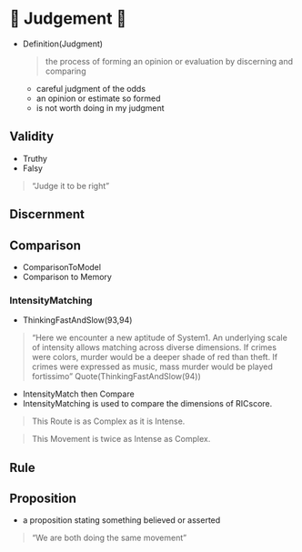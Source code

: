 # 💜 <neuro>Judgement</neuro> 💜

- Definition(Judgment)
    
    > the process of forming an opinion or evaluation by discerning and comparing

    - careful judgment of the odds
    - an opinion or estimate so formed
    - is not worth doing in my judgment

## Validity
- Truthy
- Falsy

> “Judge it to be right”

## Discernment

## Comparison
- ComparisonToModel
- Comparison to Memory

###  IntensityMatching
- ThinkingFastAndSlow(93,94)

> “Here we encounter a new aptitude of System1. An underlying scale of intensity allows matching across diverse dimensions. If crimes were colors, murder would be a deeper shade of red than theft. If crimes were expressed as music, mass murder would be played fortissimo”
Quote(ThinkingFastAndSlow(94))

- IntensityMatch then Compare
- IntensityMatching is used to compare the dimensions of RICscore.

> This Route is as Complex as it is Intense.

> This Movement is twice as Intense as Complex.


## Rule

## Proposition
- a proposition stating something believed or asserted

> “We are both doing the same movement”


